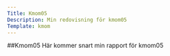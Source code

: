 ```yaml
---
Title: Kmom05
Description: Min redovisning för kmom05
Template: kmom
---
```


##Kmom05
Här kommer snart min rapport för kmom05